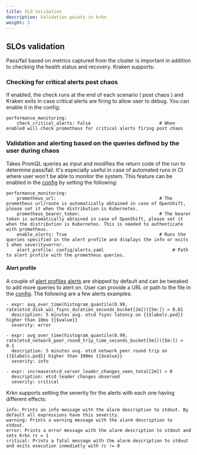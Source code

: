 ```yaml
---
title: SLO Validation
description: Validation points in krkn
weight: 2
---
```


## SLOs validation

Pass/fail based on metrics captured from the cluster is important in addition to checking the health status and recovery. Kraken supports:

###  Checking for critical alerts post chaos 
If enabled, the check runs at the end of each scenario ( post chaos ) and Kraken exits in case critical alerts are firing to allow user to debug. You can enable it in the config:

```
performance_monitoring:
    check_critical_alerts: False                          # When enabled will check prometheus for critical alerts firing post chaos
```

### Validation and alerting based on the queries defined by the user during chaos
Takes PromQL queries as input and modifies the return code of the run to determine pass/fail. It's especially useful in case of automated runs in CI where user won't be able to monitor the system. This feature can be enabled in the [config](https://github.com/redhat-chaos/krkn/blob/main/config/config.yaml) by setting the following:

```
performance_monitoring:
    prometheus_url:                                       # The prometheus url/route is automatically obtained in case of OpenShift, please set it when the distribution is Kubernetes.
    prometheus_bearer_token:                              # The bearer token is automatically obtained in case of OpenShift, please set it when the distribution is Kubernetes. This is needed to authenticate with prometheus.
    enable_alerts: True                                   # Runs the queries specified in the alert profile and displays the info or exits 1 when severity=error.
    alert_profile: config/alerts.yaml                          # Path to alert profile with the prometheus queries.
```

#### Alert profile
A couple of [alert profiles](https://github.com/redhat-chaos/krkn/tree/main/config) [alerts](https://github.com/redhat-chaos/krkn/blob/main/config/alerts.yaml) are shipped by default and can be tweaked to add more queries to alert on. User can provide a URL or path to the file in the [config](https://github.com/redhat-chaos/krkn/blob/main/config/config.yaml). The following are a few alerts examples:

```
- expr: avg_over_time(histogram_quantile(0.99, rate(etcd_disk_wal_fsync_duration_seconds_bucket[2m]))[5m:]) > 0.01
  description: 5 minutes avg. etcd fsync latency on {{$labels.pod}} higher than 10ms {{$value}}
  severity: error

- expr: avg_over_time(histogram_quantile(0.99, rate(etcd_network_peer_round_trip_time_seconds_bucket[5m]))[5m:]) > 0.1
  description: 5 minutes avg. etcd network peer round trip on {{$labels.pod}} higher than 100ms {{$value}}
  severity: info

- expr: increase(etcd_server_leader_changes_seen_total[2m]) > 0
  description: etcd leader changes observed
  severity: critical
```

Krkn supports setting the severity for the alerts with each one having different effects:

```
info: Prints an info message with the alarm description to stdout. By default all expressions have this severity.
warning: Prints a warning message with the alarm description to stdout.
error: Prints a error message with the alarm description to stdout and sets Krkn rc = 1
critical: Prints a fatal message with the alarm description to stdout and exits execution inmediatly with rc != 0
```
